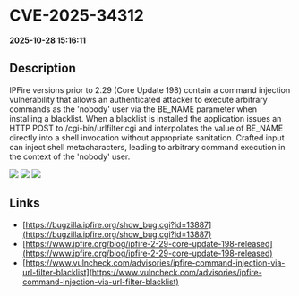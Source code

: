 # CVE-2025-34312

**2025-10-28 15:16:11**

## Description
IPFire versions prior to 2.29 (Core Update 198) contain a command injection vulnerability that allows an authenticated attacker to execute arbitrary commands as the 'nobody' user via the BE_NAME parameter when installing a blacklist. When a blacklist is installed the application issues an HTTP POST to /cgi-bin/urlfilter.cgi and interpolates the value of BE_NAME directly into a shell invocation without appropriate sanitation. Crafted input can inject shell metacharacters, leading to arbitrary command execution in the context of the 'nobody' user.

![](https://img.shields.io/static/v1?label=Score&message=8.7&color=red)
![](https://img.shields.io/static/v1?label=Severity&message=HIGH&color=red)
![](https://img.shields.io/static/v1?label=CWE&message=RCE&color=green)

## Links
- [https://bugzilla.ipfire.org/show_bug.cgi?id=13887](https://bugzilla.ipfire.org/show_bug.cgi?id=13887)
- [https://www.ipfire.org/blog/ipfire-2-29-core-update-198-released](https://www.ipfire.org/blog/ipfire-2-29-core-update-198-released)
- [https://www.vulncheck.com/advisories/ipfire-command-injection-via-url-filter-blacklist](https://www.vulncheck.com/advisories/ipfire-command-injection-via-url-filter-blacklist)
